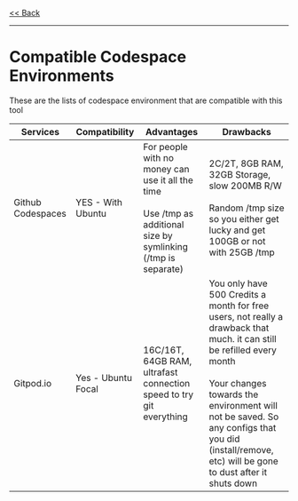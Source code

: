[<< Back](readme.md)

---

# Compatible Codespace Environments

These are the lists of codespace environment that are compatible with this tool

| Services          	| Compatibility      	| Advantages                                                                                                           	| Drawbacks                                                                                                                                                                                                                                                                         	|
|-------------------	|--------------------	|----------------------------------------------------------------------------------------------------------------------	|-----------------------------------------------------------------------------------------------------------------------------------------------------------------------------------------------------------------------------------------------------------------------------------	|
| Github Codespaces 	| YES - With Ubuntu  	| For people with no money can use it all the time<br><br>Use /tmp as additional size by symlinking (/tmp is separate) 	| 2C/2T, 8GB RAM, 32GB Storage, slow 200MB R/W<br><br>Random /tmp size so you either get lucky and get 100GB or not with 25GB /tmp                                                                                                                                                 	|
| Gitpod.io         	| Yes - Ubuntu Focal 	| 16C/16T, 64GB RAM, ultrafast connection speed to try git everything                                                  	| You only have 500 Credits a month for free users, not really a drawback that much. it can still be refilled every month<br><br>Your changes towards the environment will not be saved. So any configs that you did (install/remove, etc) will be gone to dust after it shuts down 	|